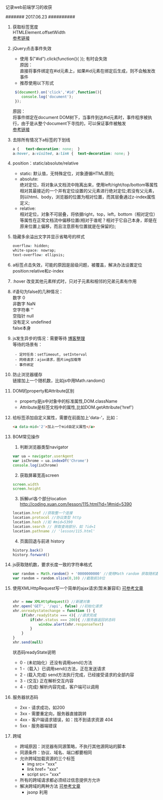记录web前端学习的收获

####### 2017.06.23 ##########  
1. 获取标签宽度  
   HTMLElement.offsetWidth  
   [参考链接](https://developer.mozilla.org/en-US/docs/Web/API/HTMLElement/offsetWidth "获取标签宽度")  

2. jQuery点击事件失效  
   + 使用 $("#id").click(function(){ }); 有时会失效  
     原因：  
     直接将事件绑定在#id元素上，如果#id元素在绑定后生成，则不会触发改事件  
   + 推荐使用以下形式    

   	```javascript
     $(document).on('click','#id',function(){  
        console.log('document');  
     });  
	```

     原因：  
     将事件绑定在document DOM树下，当事件到达#id元素时，事件程序被执行，由于是从整个document下寻找的，可以保证事件被触发  
     [参考链接](https://stackoverflow.com/questions/14879168/document-onclick-id-function-vs-id-onclick-function "jQuery $(#id).click 和 $(document).on(click,#id,function(){ })区别")  
3. 去除所有情况下a标签的下划线  

	```css
   	a {   text-decoration: none;  }  
   	a:hover, a:visited, a:link {  text-decoration: none; }  
   ```

4. position：static/absolute/relative  
   + static: 默认值，无特殊定位，对象遵循HTML原则;  
   + absolute:   
	 绝对定位，将对象从文档流中拖离出来，使用left/right/top/bottom等属性相对其最接近的一个并有定位设置的父元素进行绝对定位;若没有父元素，则以html、body，浏览器的位置为相对位置，而其层叠通过z-index属性定义;  
   + relative:  
	 相对定位，对象不可层叠，将依据right，top，left，bottom（相对定位）等属性在正常文档流中偏移位置(相对于谁呢？相对于它自己本身，即是在原来位置上偏移，而且注意原有位置就是在保留的);	  
5. 隐藏多余溢出文字并显示省略号的样式  
	```css
    overflow: hidden;  
    white-space: nowrap;  
    text-overflow: ellipsis;   
    ```
6. a标签点击失效，可能的原因是层级问题，被覆盖，解决办法设置定位position:relative和z-index  
7. :hover 改变其他元素样式时，只对子元素和相邻的兄弟元素有作用   
8. if语句为false的几种情况：  
  数字 0   
  非数字 NaN   
  空字符串 ''   
  空指针 null  
  没有定义 undefined  
  false本身   
9. js发生异步的情况：需要等待  [博客整理](http://blog.csdn.net/lizhenqii/article/details/77806681 "博客整理")  
	等待的场景有：

		- 定时任务：setTimeout, setInterval  
		- 网络请求：ajax请求，图片img加载等  
		- 事件绑定  

10. 防止浏览器缓存  
	链接加上一个随机数，比如js中用Math.random()  
11. DOM的property和Attribute区别  
	- property是js中对象中的标准属性,DOM.className  
	- Attribute是标签文档中的属性,比如DOM.getAttribute('href')  
12. 给标签添加自定义属性，需要在前面加上'data-'，比如：

	```html
	<a data-mid='2'>加上一个mid自定义属性</a>
	```
13. BOM常见操作  
	1. 判断浏览器类型navigator  

	```javascript
	var ua = navigator.userAgent
	var isChrome = ua.indexOf('Chrome')
	console.log(isChrome)
	```
	2. 获取屏幕宽高screen  

	```javascript
	screen.width
	screen.height
	```
	3. 拆解url各个部分location  
	http://coding.xuan.com/lesson/115.html?id=1#mid=5390  

	```javascript
	location.href //获取整一个连接
	location.protocol //协议类型 http
	location.hash //如 #mid=5390 
	location.search // 获取查询部分，如 ?id=1
	location.pathname // 'lesson/115.html'
	```
	4. 页面回退与前进 history  
	
	```javascript
	history.back()
	history.forward()
	```
14. js获取随机数，要求长度一致的字符串格式  
	
	```javascript
	var random = Math.random() + '0000000000' //使用Math random 获取随机数，再加上10位0
	var random = random.slice(0,10) //截取前10位

	```
15. 使用XMLHttpRequest写一个简单的ajax请求(暂未兼容IE) [可参考文章](http://blog.csdn.net/liujiahan629629/article/details/17126727 "可参考文章")   

	```javascript

	xhr = new XMLHttpRequest() //新建对象
	xhr.open('GET', '/api', false) //初始化请求
	xhr.onreadystatechange = function () {
		if(xhr.readyState === 4){ //请求完成
			if(xhr.status === 200){ //服务器返回状态码
				window.alert(xhr.responseText)
			}
		}
	}
	xhr.send(null)

	```
	状态码readyState说明  

	 - 0 - (未初始化）还没有调用send()方法   
	 - 1 -（载入）已调用send()方法，正在发送请求   
	 - 2 - (载入完成) send方法执行完成，已经接受请求的全部内容  
	 - 3 - (交互) 正在解析交互内容  
	 - 4 - (完成) 解析内容完成，客户端可以调用  

16. 服务器状态码
	
	 - 2xx - 请求成功，如200
	 - 3xx - 需要重定向，服务器直接跳转
	 - 4xx - 客户端请求错误，如：找不到请求资源 404
	 - 5xx - 服务器端错误

17. 跨域
	
	 - 跨域原因：浏览器有同源策略，不执行其他源网站的脚本  
	 - 同源条件：协议、域名、端口都要相同  
	 - 允许跨域加载资源的三个标签
	 	 - img src= "xxx"
	 	 - link href= "xxx"
	 	 - script src= "xxx"
 	 - 所有的跨域请求都必须经过信息提供方允许
 	 - 解决跨域的两种方法  [可参考文章](http://blog.csdn.net/liujiahan629629/article/details/17126727 "可参考文章")  
 	 	- jsonp 利用<script>标签中src属性能够跨域访问的特性，先定义了一个回调方法，然后将其当作url参数的一部分发送到服务端，服务端通过字符串拼接的方式将数据包裹在回调方法中，再返回回来
 	 	- 服务器端设置 http header

18. cookie 和 sessionStorage localStorage区别
	
	 - 容量：cookie大小只有4KB，sessionStorage和localStorage有5MB
	 - 请求携带：所有http请求都要到上cookie，影响效率
	 - API易用性：cookie简单，需要封装，document.cookie = …  
       其他两个简单易用，如localStorage.getItem(key) localStorage.setItem(key, value)

19. 监听页面加载完的两种形式  

	 - 资源全部加载完的情况
	 ```javascript
	 window.addEventListener('load', function(){
	 	// 页面资源全部加载完全，包括视频、图片，才能执行
	 })
	 ```
	 - 只渲染完DOM，未加载完全部资源
	 ```javascript
	 document.addEventListener('DOMContentLoaded', function(){
	 	// 只渲染完DOM即可执行，未加载完全部资源，如视频、图片
	 })
	 ```
20. 从输入url到看到页面的详细过程  
	主要有两个过程  
	 - 加载资源的过程
	 	 1. 浏览器根据域名从DNS服务器获取IP地址
	 	 2. 向该IP地址的机器发送http请求
	 	 3. 服务器收到请求，返回数据
	 	 4. 浏览器接受返回的数据
	 - 渲染页面的过程
	 	 1. 根据html渲染成DOM Tree，只是DOM节点结构，还没有样式
	 	 2. 根据css渲染成CSSOM
	 	 3. 将DOM Tree和CSSOM整合成渲染树RenderTree，既有结构，又有样式
	 	 4. 浏览器根据RenderTree展示页面  
	 	 5. 遇到script会发生阻塞，先执行JavaScript的内容，因为js可以改变DOM节点和结构  
	 备注：第1、2、3步没有固定顺序，如果已经渲染CSSOM，在渲染html时，会即时渲染成RenderTree  

21.	性能优化  [博客整理](http://blog.csdn.net/lizhenqii/article/details/77856311 "博客整理")  

	 - 优化原则   
		 - 多使用内存、缓存或其他方法   
		 - 多使用CPU计算，减少网络请求  
			 
	 - 入手方面：   
		- 加载页面和资源   
			 - 资源压缩合并
		 	 - 使用CDN
	 	 	 - 静态资源缓存
	 	 	 - 使用SSR后台渲染，数据直接渲染成HTML  
	 	
	    - 页面渲染  
	 	 	 - CSS在前，JS在后，这跟渲染的过程有关
	 	 	 - 懒加载
	 	 	 - 减少DOM查询，DOM查询前可以先做缓存
	 	 	 - 减少DOM操作，尽量合并操作
	 	 	 - 事件节流，比如设置一定时间才监听
	 	 	 - 尽早操作，比如使用DOMConentLoaded，代替onload

22. 前端安全问题  

	 - XSS 跨站脚本攻击  
	 恶意攻击者往Web页面里插入恶意Script代码，当用户浏览该页之时，嵌入其中Web里面的Script代码会被执行，从而达到恶意攻击用户的目的。  
	 (跨站脚本攻击(Cross Site Scripting)，为不和层叠样式表(Cascading Style Sheets, CSS)的缩写混淆，故将跨站脚本攻击缩写为XSS)   

	 例子：写博客时，添加script代码获取用户cookie，发送到自己的服务器，当用户查看博客时，即可产生攻击  
	 防范：1. 前端替换关键字，例如替换 < 和 >  2. 后端替换  
	 - CSRF 跨站请求伪造  
	 CSRF（Cross-site request forgery）跨站请求伪造，也被称为“One Click Attack”或者Session Riding，通常缩写为CSRF或者XSRF，是一种对网站的恶意利用。  
	 尽管听起来像跨站脚本（XSS），但它与XSS非常不同，XSS利用站点内的信任用户，而CSRF则通过伪装来自受信任用户的请求来利用受信任的网站。与XSS攻击相比，CSRF攻击往往不大流行（因此对其进行防范的资源也相当稀少）和难以防范，所以被认为比XSS更具危险性。  

	 例子：发钓鱼邮件，点击付款  
	 防范：增加验证流程，如输入指纹、密码、短信验证码  

23. sass学习笔记  

	- Sass 允许将一套 CSS 样式嵌套进另一套样式中，内层的样式将它外层的选择器作为父选择器  
	```
	#main p {
		color: #00ff00;
		width: 97%;

		.redbox {
			background-color: #ff0000;
			color: #000000;
		}
	}

	编译为

	#main p {
		color: #00ff00;
		width: 97%; 
	}
	#main p .redbox {
		background-color: #ff0000;
		color: #000000; 
	}
	```

	- 父选择器 &: 代表嵌套规则外层的父选择器  
	```
	a {
		font-weight: bold;
		text-decoration: none;
		&:hover { text-decoration: underline; }
		body.firefox & { font-weight: normal; }
	}

	编译为

	a {
		font-weight: bold;
		text-decoration: none; 
	}
	a:hover {
		text-decoration: underline; 
	}
	body.firefox a {
		font-weight: normal; 
	}
	```

	- 属性嵌套: CSS 属性遵循相同的命名空间 (namespace)，比如 font-family, font-size, font-weight 都以 font 作为属性的命名空间。为了便于管理这样的属性，同时也为了避免了重复输入，Sass 允许将属性嵌套在命名空间中  
	```
	.funky {
		font: {
			family: fantasy;
			size: 30em;
			weight: bold;
		}
	}

	编译为:  

	.funky {
		font-family: fantasy;
		font-size: 30em;
		font-weight: bold; 
	}
	```

	- 注释： Sass 支持标准的 CSS 多行注释 /* */，以及单行注释 //，前者会 被完整输出到编译后的 CSS 文件中，而后者则不会  

	- 变量 $:  
	变量支持块级作用域，嵌套规则内定义的变量只能在嵌套规则内使用（局部变量），不在嵌套规则内定义的变量则可在任何地方使用（全局变量）。将局部变量转换为全局变量可以添加 !global 声明。   
	可以在变量的结尾添加 !default 给一个未通过 !default 声明赋值的变量赋值，此时，如果变量已经被赋值，不会再被重新赋值，但是如果变量还没有被赋值，则会被赋予新的值。  
	```
	$width: 5em;

	直接使用即调用变量：

	#main {
		width: $width;
	}
	```
	- 数据类型: 支持 6 种主要的数据类型
	```
	数字，1, 2, 13, 10px
	字符串，有引号字符串与无引号字符串，"foo", 'bar', baz
	颜色，blue, #04a3f9, rgba(255,0,0,0.5)
	布尔型，true, false
	空值，null
	数组 (list)，用空格或逗号作分隔符，1.5em 1em 0 2em, Helvetica, Arial, sans-serif
	maps, 相当于 JavaScript 的 object，(key1: value1, key2: value2)
	```

	- 运算  
	1. 数字运算  
	2. 颜色值运算  
	3. 字符串运算  
	4. 布尔运算  
	
	- 函数

	- 插值语句 #{}: 通过 #{} 插值语句可以在选择器或属性名中使用变量  
	```
	$name: foo;
	$attr: border;
	p.#{$name} {
		#{$attr}-color: blue;
	}
	编译为

	p.foo {
		border-color: blue; 
	}
	```

	- @extend 引用另一个类的样式
	```
	.error {
	border: 1px #f00;
		background-color: #fdd;
	}
	.seriousError {
		border-width: 3px;
	}

	-->

	.error {
		border: 1px #f00;
		background-color: #fdd;
	}
	.seriousError {
		@extend .error;
		border-width: 3px;
	}
	```
	- 控制指令: @if @for @each @while  

	- 混合指令 (Mixin Directives)
	混合指令（Mixin）用于定义可重复使用的样式，避免了使用无语意的 class，比如 .float-left。混合指令可以包含所有的 CSS 规则，绝大部分 Sass 规则，甚至通过参数功能引入变量，输出多样化的样式。  

	1. 定义混合指令 @mixin  
	```
	@mixin large-text {
		font: {
			family: Arial;
			size: 20px;
			weight: bold;
		}
		color: #ff0000;
	}
	```
	2. 引用混合样式 @include  
	```
	.page-title {
		@include large-text;
		padding: 4px;
		margin-top: 10px;
	}
	```
	3. 参数
	```
	@mixin sexy-border($color, $width) {
	border: {
		color: $color;
		width: $width;
		style: dashed;
	}
	}
	p { @include sexy-border(blue, 1in); }
	```
	  
24. 国外信用卡格式

```
defaultFormat = /(\d{1,4})/g;
cards = [
    {
      type: 'amex',
      pattern: /^3[47]/,
      format: /(\d{1,4})(\d{1,6})?(\d{1,5})?/,
      length: [15],
      cvcLength: [4],
      luhn: true
    }, {
      type: 'dankort',
      pattern: /^5019/,
      format: defaultFormat,
      length: [16],
      cvcLength: [3],
      luhn: true
    }, {
      type: 'hipercard',
      pattern: /^(384100|384140|384160|606282|637095|637568|60(?!11))/,
      format: defaultFormat,
      length: [14, 15, 16, 17, 18, 19],
      cvcLength: [3],
      luhn: true
    }, {
      type: 'dinersclub',
      pattern: /^(36|38|30[0-5])/,
      format: /(\d{1,4})(\d{1,6})?(\d{1,4})?/,
      length: [14],
      cvcLength: [3],
      luhn: true
    }, {
      type: 'discover',
      pattern: /^(6011|65|64[4-9]|622)/,
      format: defaultFormat,
      length: [16],
      cvcLength: [3],
      luhn: true
    }, {
      type: 'jcb',
      pattern: /^35/,
      format: defaultFormat,
      length: [16],
      cvcLength: [3],
      luhn: true
    }, {
      type: 'laser',
      pattern: /^(6706|6771|6709)/,
      format: defaultFormat,
      length: [16, 17, 18, 19],
      cvcLength: [3],
      luhn: true
    }, {
      type: 'maestro',
      pattern: /^(5018|5020|5038|6304|6703|6708|6759|676[1-3])/,
      format: defaultFormat,
      length: [12, 13, 14, 15, 16, 17, 18, 19],
      cvcLength: [3],
      luhn: true
    }, {
      type: 'mastercard',
      pattern: /^(5[1-5]|677189)|^(222[1-9]|2[3-6]\d{2}|27[0-1]\d|2720)/,
      format: defaultFormat,
      length: [16],
      cvcLength: [3],
      luhn: true
    }, {
      type: 'unionpay',
      pattern: /^62/,
      format: defaultFormat,
      length: [16, 17, 18, 19],
      cvcLength: [3],
      luhn: false
    }, {
      type: 'visaelectron',
      pattern: /^4(026|17500|405|508|844|91[37])/,
      format: defaultFormat,
      length: [16],
      cvcLength: [3],
      luhn: true
    }, {
      type: 'elo',
      pattern: /^(4011(78|79)|43(1274|8935)|45(1416|7393|763(1|2))|50(4175|6699|67[0-7][0-9]|9000)|627780|63(6297|6368)|650(03([^4])|04([0-9])|05(0|1)|4(0[5-9]|3[0-9]|8[5-9]|9[0-9])|5([0-2][0-9]|3[0-8])|9([2-6][0-9]|7[0-8])|541|700|720|901)|651652|655000|655021)/,
      format: defaultFormat,
      length: [16],
      cvcLength: [3],
      luhn: true
    }, {
      type: 'visa',
      pattern: /^4/,
      format: defaultFormat,
      length: [13, 16, 19],
      cvcLength: [3],
      luhn: true
    }
  ];

```






 







    



